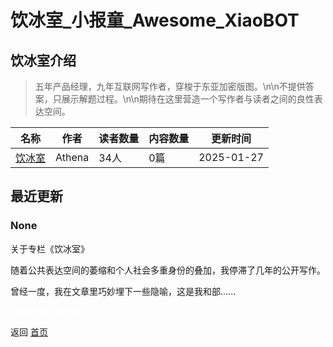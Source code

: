 # 饮冰室_小报童_Awesome_XiaoBOT

## 饮冰室介绍
> 五年产品经理，九年互联网写作者，穿梭于东亚加密版图。\n\n不提供答案，只展示解题过程。\n\n期待在这里营造一个写作者与读者之间的良性表达空间。  
  


|名称|作者|读者数量|内容数量|更新时间|
|---|---|---|---|---|
|[饮冰室](https://xiaobot.net/p/Athenaishere?refer=0b133df9-27dc-423b-8101-639049001c13)|Athena|34人|0篇|2025-01-27|

## 最近更新
### None

关于专栏《饮冰室》

随着公共表达空间的萎缩和个人社会多重身份的叠加，我停滞了几年的公开写作。

曾经一度，我在文章里巧妙埋下一些隐喻，这是我和部......


<a href="https://github.com/Reno9527/awesome-xiaobot" style="color: white; text-decoration: none;">awesome-xiaobot</a>

返回 [首页](../README.md)
